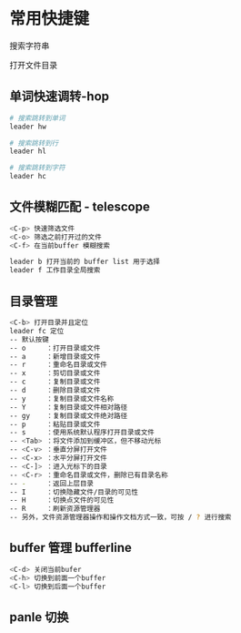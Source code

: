 # 常用快捷键
<C-f> 搜索字符串

<C-b> 打开文件目录

## 单词快速调转-hop
```bash
# 搜索跳转到单词
leader hw

# 搜索跳转到行
leader hl

# 搜索跳转到字符
leader hc
``` 

## 文件模糊匹配 - telescope
```bash
<C-p> 快速筛选文件
<C-o> 筛选之前打开过的文件
<C-f> 在当前buffer 模糊搜索

leader b 打开当前的 buffer list 用于选择
leader f 工作目录全局搜索 
```

## 目录管理

```bash
<C-b> 打开目录并且定位
leader fc 定位 
-- 默认按键
-- o     ：打开目录或文件
-- a     ：新增目录或文件
-- r     ：重命名目录或文件
-- x     ：剪切目录或文件
-- c     ：复制目录或文件
-- d     ：删除目录或文件
-- y     ：复制目录或文件名称
-- Y     ：复制目录或文件相对路径
-- gy    ：复制目录或文件绝对路径
-- p     ：粘贴目录或文件
-- s     ：使用系统默认程序打开目录或文件
-- <Tab> ：将文件添加到缓冲区，但不移动光标
-- <C-v> ：垂直分屏打开文件
-- <C-x> ：水平分屏打开文件
-- <C-]> ：进入光标下的目录
-- <C-r> ：重命名目录或文件，删除已有目录名称
-- -     ：返回上层目录
-- I     ：切换隐藏文件/目录的可见性
-- H     ：切换点文件的可见性
-- R     ：刷新资源管理器
-- 另外，文件资源管理器操作和操作文档方式一致，可按 / ? 进行搜索
```
## buffer 管理 bufferline 
```bash
<C-d> 关闭当前bufer
<C-h> 切换到前面一个buffer
<C-l> 切换到后面一个buffer
```

## panle 切换
```bash


```
